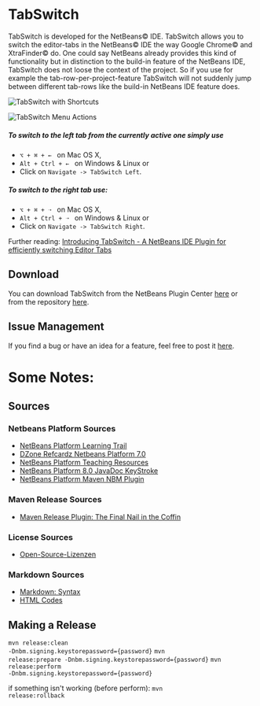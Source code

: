 # TabSwitch
TabSwitch is developed for the NetBeans&copy; IDE.
TabSwitch allows you to switch the editor-tabs in the NetBeans&copy; IDE the way Google Chrome&copy; and XtraFinder&copy; do.
One could say NetBeans already provides this kind of functionality but in distinction to the build-in feature of the NetBeans IDE, TabSwitch does not loose the context of the project.
So if you use for example the tab-row-per-project-feature TabSwitch will not suddenly jump between different tab-rows like the build-in NetBeans IDE feature does.

![TabSwitch with Shortcuts](https://raw.github.com/Yserz/TabSwitch/master/doc/TabSwitchTabs.gif)

![TabSwitch Menu Actions](https://raw.github.com/Yserz/TabSwitch/master/doc/TabSwitchMenu.png)


##### To switch to the left tab from the currently active one simply use 

- <code>⌥ + ⌘ + &#8592; </code> on Mac OS X,
- <code>Alt + Ctrl + &#8592; </code> on Windows & Linux or
- Click on <code>Navigate -> TabSwitch Left</code>.

##### To switch to the right tab use: 

- <code>⌥ + ⌘ + &#10141; </code> on Mac OS X,
- <code>Alt + Ctrl + &#10141; </code> on Windows & Linux or
- Click on <code>Navigate -> TabSwitch Right</code>.

Further reading: <a href="http://beanbelt.blogspot.de/2014/04/introducing-tabswitch-netbeans-ide.html">Introducing TabSwitch - A NetBeans IDE Plugin for efficiently switching Editor Tabs</a>

## Download
You can download TabSwitch from the NetBeans Plugin Center <a href="http://plugins.netbeans.org/plugin/54634/?show=true">here</a> or <br />
from the repository <a href="https://bitbucket.org/api/1.0/repositories/Yserz/ownmavenrepo/raw/HEAD/de/yser/TabSwitch/0.1/TabSwitch-0.1.nbm" type="application/octet-stream">here</a>.

## Issue Management
If you find a bug or have an idea for a feature, feel free to post it [here](https://github.com/Yserz/TabSwitch/issues).

# Some Notes:

## Sources

### Netbeans Platform Sources
- [NetBeans Platform Learning Trail](https://netbeans.org/features/platform/all-docs.html)
- [DZone Refcardz Netbeans Platform 7.0](http://refcardz.dzone.com/refcardz/netbeans-platform-70)
- [NetBeans Platform Teaching Resources](https://edu.netbeans.org/contrib/slides/netbeans-platform/)
- [NetBeans Platform 8.0 JavaDoc KeyStroke](http://bits.netbeans.org/dev/javadoc/org-openide-util/org/openide/util/Utilities.html#keyToString(javax.swing.KeyStroke))
- [NetBeans Platform Maven NBM Plugin](http://mojo.codehaus.org/nbm-maven/nbm-maven-plugin/nbm-mojo.html)

### Maven Release Sources
- [Maven Release Plugin: The Final Nail in the Coffin](http://axelfontaine.com/blog/final-nail.html)

### License Sources
- [Open-Source-Lizenzen](http://www.heise.de/open/artikel/Open-Source-Lizenzen-221957.html)

### Markdown Sources
- [Markdown: Syntax](http://daringfireball.net/projects/markdown/syntax)
- [HTML Codes](http://character-code.com/arrows-html-codes.php)

## Making a Release

<code>mvn release:clean -Dnbm.signing.keystorepassword={password}</code>
<code>mvn release:prepare -Dnbm.signing.keystorepassword={password}</code>
<code>mvn release:perform -Dnbm.signing.keystorepassword={password}</code>

if something isn't working (before perform):
<code>mvn release:rollback</code>